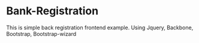 # Bank-Registration
This is simple back registration frontend example. Using Jquery, Backbone, Bootstrap, Bootstrap-wizard
